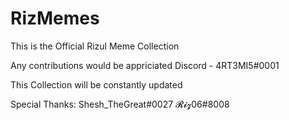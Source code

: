 # RizMemes

This is the Official Rizul Meme Collection

Any contributions would be appriciated
Discord - 4RT3MI5#0001

This Collection will be constantly updated

Special Thanks:
Shesh_TheGreat#0027
𝓡𝓲𝔃06#8008
